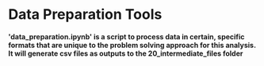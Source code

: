 # Data Preparation Tools

#### 'data_preparation.ipynb' is a script to process data in certain, specific formats that are unique to the problem solving approach for this analysis. It will generate csv files as outputs to the 20_intermediate_files folder
